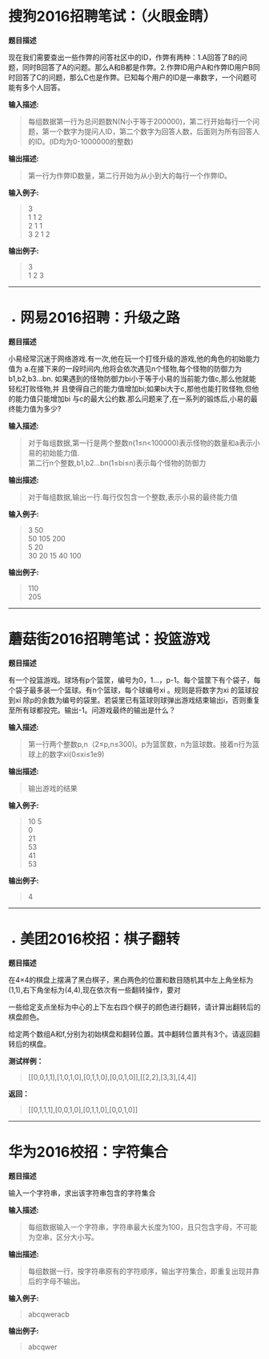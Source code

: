 # 搜狗2016招聘笔试：（火眼金睛） 


**题目描述**

现在我们需要查出一些作弊的问答社区中的ID，作弊有两种：1.A回答了B的问题，同时B回答了A的问题。那么A和B都是作弊。2.作弊ID用户A和作弊ID用户B同时回答了C的问题，那么C也是作弊。已知每个用户的ID是一串数字，一个问题可能有多个人回答。

**输入描述:**

> 每组数据第一行为总问题数N(N小于等于200000)，第二行开始每行一个问题，第一个数字为提问人ID，第二个数字为回答人数，后面则为所有回答人的ID。(ID均为0-1000000的整数)

**输出描述:**

> 第一行为作弊ID数量，第二行开始为从小到大的每行一个作弊ID。

**输入例子:**

> 3  
> 1 1 2  
> 2 1 1  
> 3 2 1 2

**输出例子:**

> 3  
> 1 2 3

---

* # 网易2016招聘：升级之路 


**题目描述**

小易经常沉迷于网络游戏.有一次,他在玩一个打怪升级的游戏,他的角色的初始能力值为 a.在接下来的一段时间内,他将会依次遇见n个怪物,每个怪物的防御力为b1,b2,b3…bn. 如果遇到的怪物防御力bi小于等于小易的当前能力值c,那么他就能轻松打败怪物,并 且使得自己的能力值增加bi;如果bi大于c,那他也能打败怪物,但他的能力值只能增加bi 与c的最大公约数.那么问题来了,在一系列的锻炼后,小易的最终能力值为多少?

**输入描述:**

> 对于每组数据,第一行是两个整数n(1≤n<100000)表示怪物的数量和a表示小易的初始能力值.  
> 第二行n个整数,b1,b2…bn(1≤bi≤n)表示每个怪物的防御力

**输出描述:**

> 对于每组数据,输出一行.每行仅包含一个整数,表示小易的最终能力值

**输入例子:**

> 3 50  
> 50 105 200  
> 5 20  
> 30 20 15 40 100

**输出例子:**

> 110  
> 205


---

# 蘑菇街2016招聘笔试：投篮游戏 

**题目描述**

有一个投篮游戏。球场有p个篮筐，编号为0，1…，p-1。每个篮筐下有个袋子，每个袋子最多装一个篮球。有n个篮球，每个球编号xi 。规则是将数字为xi 的篮球投到xi 除p的余数为编号的袋里。若袋里已有篮球则球弹出游戏结束输出i，否则重复至所有球都投完。输出-1。问游戏最终的输出是什么？

**输入描述:**

> 第一行两个整数p,n（2≤p,n≤300)。p为篮筐数，n为篮球数。接着n行为篮球上的数字xi(0≤xi≤1e9)

**输出描述:**

> 输出游戏的结果

**输入例子:**

> 10 5  
> 0  
> 21  
> 53  
> 41  
> 53

**输出例子:**

> 4


-----

* # 美团2016校招：棋子翻转 


**题目描述**

在4×4的棋盘上摆满了黑白棋子，黑白两色的位置和数目随机其中左上角坐标为(1,1),右下角坐标为(4,4),现在依次有一些翻转操作，要对

一些给定支点坐标为中心的上下左右四个棋子的颜色进行翻转，请计算出翻转后的棋盘颜色。

给定两个数组A和f,分别为初始棋盘和翻转位置。其中翻转位置共有3个。请返回翻转后的棋盘。

**测试样例：**

> [[0,0,1,1],[1,0,1,0],[0,1,1,0],[0,0,1,0]],[[2,2],[3,3],[4,4]]

**返回：**

> [[0,1,1,1],[0,0,1,0],[0,1,1,0],[0,0,1,0]]



----


# 华为2016校招：字符集合 


**题目描述**

输入一个字符串，求出该字符串包含的字符集合

**输入描述:**

> 每组数据输入一个字符串，字符串最大长度为100，且只包含字母，不可能为空串，区分大小写。

**输出描述:**

> 每组数据一行，按字符串原有的字符顺序，输出字符集合，即重复出现并靠后的字母不输出。

**输入例子:**

> abcqweracb

**输出例子:**

> abcqwer

